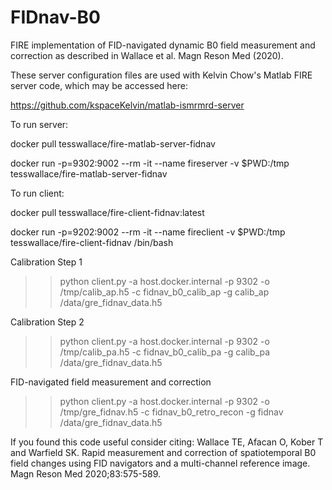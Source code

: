 # FIDnav-B0
FIRE implementation of FID-navigated dynamic B0 field measurement and correction as described in Wallace et al. Magn Reson Med (2020).

These server configuration files are used with Kelvin Chow's Matlab FIRE server code, which may be accessed here:

https://github.com/kspaceKelvin/matlab-ismrmrd-server

To run server:

docker pull tesswallace/fire-matlab-server-fidnav

docker run -p=9302:9002 --rm -it --name fireserver -v $PWD:/tmp tesswallace/fire-matlab-server-fidnav

To run client:

docker pull tesswallace/fire-client-fidnav:latest

docker run -p=9202:9002 --rm -it --name fireclient -v $PWD:/tmp tesswallace/fire-client-fidnav /bin/bash

Calibration Step 1
>> python client.py -a host.docker.internal -p 9302 -o /tmp/calib_ap.h5 -c fidnav_b0_calib_ap -g calib_ap /data/gre_fidnav_data.h5

Calibration Step 2
>> python client.py -a host.docker.internal -p 9302 -o /tmp/calib_pa.h5 -c fidnav_b0_calib_pa -g calib_pa /data/gre_fidnav_data.h5

FID-navigated field measurement and correction
>> python client.py -a host.docker.internal -p 9302 -o /tmp/gre_fidnav.h5 -c fidnav_b0_retro_recon -g fidnav /data/gre_fidnav_data.h5

If you found this code useful consider citing:
Wallace TE, Afacan O, Kober T and Warfield SK. Rapid measurement and correction of spatiotemporal B0 field changes using FID navigators and a multi-channel reference image. Magn Reson Med 2020;83:575-589.
